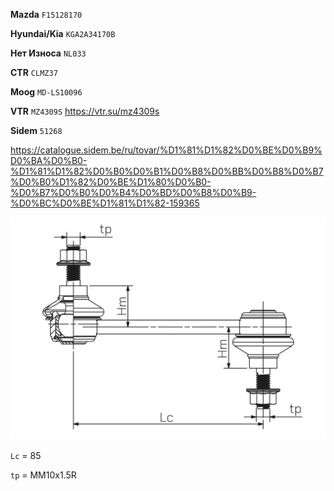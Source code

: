 __Mazda__ `F15128170`

__Hyundai/Kia__ `KGA2A34170B`

__Нет Износа__ `NL033`

__CTR__ `CLMZ37`

__Moog__ `MD-LS10096`

__VTR__ `MZ4309S` https://vtr.su/mz4309s

__Sidem__ `51268`

https://catalogue.sidem.be/ru/tovar/%D1%81%D1%82%D0%BE%D0%B9%D0%BA%D0%B0-%D1%81%D1%82%D0%B0%D0%B1%D0%B8%D0%BB%D0%B8%D0%B7%D0%B0%D1%82%D0%BE%D1%80%D0%B0-%D0%B7%D0%B0%D0%B4%D0%BD%D0%B8%D0%B9-%D0%BC%D0%BE%D1%81%D1%82-159365

![alt text](img/Sidem.png)

`Lc` = 85

`tp` = MM10x1.5R